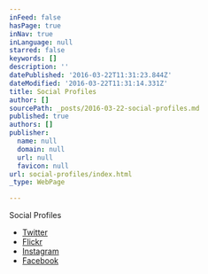```yaml
---
inFeed: false
hasPage: true
inNav: true
inLanguage: null
starred: false
keywords: []
description: ''
datePublished: '2016-03-22T11:31:23.844Z'
dateModified: '2016-03-22T11:31:14.331Z'
title: Social Profiles
author: []
sourcePath: _posts/2016-03-22-social-profiles.md
published: true
authors: []
publisher:
  name: null
  domain: null
  url: null
  favicon: null
url: social-profiles/index.html
_type: WebPage

---
```

Social Profiles

* [Twitter][0]
* [Flickr][1]
* [Instagram][2]
* [Facebook][3]

[0]: http://twitter.com/dunos
[1]: https://www.flickr.com/photos/danieldurrans/
[2]: https://www.instagram.com/dunos/
[3]: https://www.facebook.com/danieldurrans